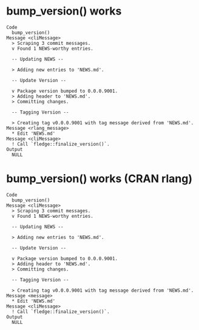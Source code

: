 # bump_version() works

    Code
      bump_version()
    Message <cliMessage>
      > Scraping 3 commit messages.
      v Found 1 NEWS-worthy entries.
      
      -- Updating NEWS --
      
      > Adding new entries to 'NEWS.md'.
      
      -- Update Version --
      
      v Package version bumped to 0.0.0.9001.
      > Adding header to 'NEWS.md'.
      > Committing changes.
      
      -- Tagging Version --
      
      > Creating tag v0.0.0.9001 with tag message derived from 'NEWS.md'.
    Message <rlang_message>
      * Edit 'NEWS.md'
    Message <cliMessage>
      ! Call `fledge::finalize_version()`.
    Output
      NULL

# bump_version() works (CRAN rlang)

    Code
      bump_version()
    Message <cliMessage>
      > Scraping 3 commit messages.
      v Found 1 NEWS-worthy entries.
      
      -- Updating NEWS --
      
      > Adding new entries to 'NEWS.md'.
      
      -- Update Version --
      
      v Package version bumped to 0.0.0.9001.
      > Adding header to 'NEWS.md'.
      > Committing changes.
      
      -- Tagging Version --
      
      > Creating tag v0.0.0.9001 with tag message derived from 'NEWS.md'.
    Message <message>
      * Edit 'NEWS.md'
    Message <cliMessage>
      ! Call `fledge::finalize_version()`.
    Output
      NULL

